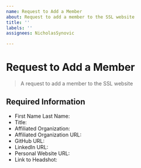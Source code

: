 ```yaml
---
name: Request to Add a Member
about: Request to add a member to the SSL website
title: ''
labels: ''
assignees: NicholasSynovic

---
```


# Request to Add a Member

> A request to add a member to the SSL website

## Required Information

- First Name Last Name:
- Title:
- Affiliated Organization:
- Affiliated Organization URL:
- GitHub URL:
- LinkedIn URL:
- Personal Website URL:
- Link to Headshot:
